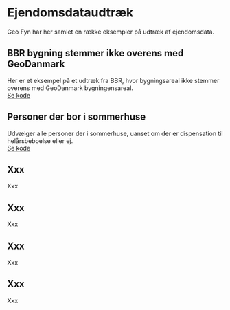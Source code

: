 # Ejendomsdataudtræk
Geo Fyn har her samlet en række eksempler på udtræk af ejendomsdata.

## BBR bygning stemmer ikke overens med GeoDanmark
Her er et eksempel på et udtræk fra BBR, hvor bygningsareal ikke stemmer overens med GeoDanmark bygningensareal.<br>
[Se kode](udtraek_af_bbr_bygning_som_ikke_stemmer_overens_med_geodanmark.sql)

## Personer der bor i sommerhuse
Udvælger alle personer der i sommerhuse, uanset om der er dispensation til helårsbeboelse eller ej. <br>
[Se kode](https://github.com/geofyn/analysesamling/blob/main/ejendomsdataudtraek/personer_der_bor_i_sommerhuse.sql)

## Xxx
Xxx

## Xxx
Xxx

## Xxx
Xxx

## Xxx
Xxx
